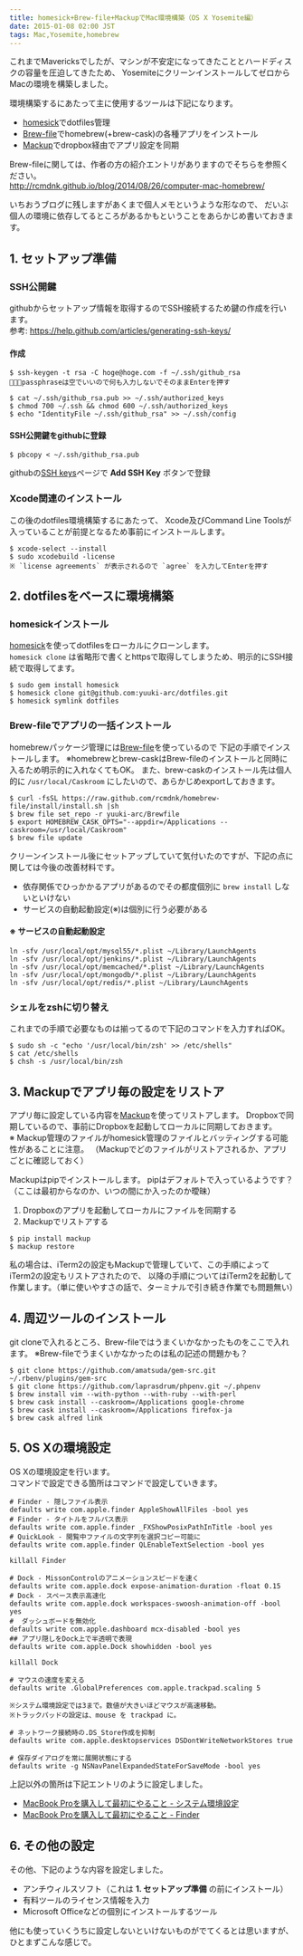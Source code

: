 ```yaml
---
title: homesick+Brew-file+MackupでMac環境構築（OS X Yosemite編）
date: 2015-01-08 02:00 JST
tags: Mac,Yosemite,homebrew
---
```


これまでMavericksでしたが、マシンが不安定になってきたこととハードディスクの容量を圧迫してきたため、
YosemiteにクリーンインストールしてゼロからMacの環境を構築しました。  

環境構築するにあたって主に使用するツールは下記になります。

* [homesick](https://github.com/technicalpickles/homesick)でdotfiles管理
* [Brew-file](https://github.com/rcmdnk/homebrew-file)でhomebrew(+brew-cask)の各種アプリをインストール
* [Mackup](https://github.com/lra/mackup)でdropbox経由でアプリ設定を同期


Brew-fileに関しては、作者の方の紹介エントリがありますのでそちらを参照ください。  
http://rcmdnk.github.io/blog/2014/08/26/computer-mac-homebrew/

いちおうブログに残しますがあくまで個人メモというような形なので、
だいぶ個人の環境に依存してるところがあるかもということをあらかじめ書いておきます。


## 1. セットアップ準備

### SSH公開鍵
githubからセットアップ情報を取得するのでSSH接続するため鍵の作成を行います。  
参考: https://help.github.com/articles/generating-ssh-keys/

#### 作成

```console
$ ssh-keygen -t rsa -C hoge@hoge.com -f ~/.ssh/github_rsa
※passphraseは空でいいので何も入力しないでそのままEnterを押す

$ cat ~/.ssh/github_rsa.pub >> ~/.ssh/authorized_keys
$ chmod 700 ~/.ssh && chmod 600 ~/.ssh/authorized_keys
$ echo "IdentityFile ~/.ssh/github_rsa" >> ~/.ssh/config
```

#### SSH公開鍵をgithubに登録

```console
$ pbcopy < ~/.ssh/github_rsa.pub
```

githubの[SSH keys](https://github.com/settings/ssh)ページで **Add SSH Key** ボタンで登録

### Xcode関連のインストール
この後のdotfiles環境構築するにあたって、
Xcode及びCommand Line Toolsが入っていることが前提となるため事前にインストールします。

```console
$ xcode-select --install
$ sudo xcodebuild -license
※ `license agreements` が表示されるので `agree` を入力してEnterを押す
```

## 2. dotfilesをベースに環境構築

### homesickインストール
[homesick](https://github.com/technicalpickles/homesick)を使ってdotfilesをローカルにクローンします。  
`homesick clone` は省略形で書くとhttpsで取得してしまうため、明示的にSSH接続で取得してます。

```console
$ sudo gem install homesick
$ homesick clone git@github.com:yuuki-arc/dotfiles.git
$ homesick symlink dotfiles
```

### Brew-fileでアプリの一括インストール
homebrewパッケージ管理には[Brew-file](https://github.com/rcmdnk/homebrew-file)を使っているので
下記の手順でインストールします。
※homebrewとbrew-caskはBrew-fileのインストールと同時に入るため明示的に入れなくてもOK。
また、brew-caskのインストール先は個人的に `/usr/local/Caskroom` にしたいので、あらかじめexportしておきます。

```console
$ curl -fsSL https://raw.github.com/rcmdnk/homebrew-file/install/install.sh |sh
$ brew file set_repo -r yuuki-arc/Brewfile
$ export HOMEBREW_CASK_OPTS="--appdir=/Applications --caskroom=/usr/local/Caskroom"
$ brew file update
```

クリーンインストール後にセットアップしていて気付いたのですが、下記の点に関しては今後の改善材料です。

* 依存関係でひっかかるアプリがあるのでその都度個別に `brew install` しないといけない
* サービスの自動起動設定(※)は個別に行う必要がある

#### ※ サービスの自動起動設定
```
ln -sfv /usr/local/opt/mysql55/*.plist ~/Library/LaunchAgents
ln -sfv /usr/local/opt/jenkins/*.plist ~/Library/LaunchAgents
ln -sfv /usr/local/opt/memcached/*.plist ~/Library/LaunchAgents
ln -sfv /usr/local/opt/mongodb/*.plist ~/Library/LaunchAgents
ln -sfv /usr/local/opt/redis/*.plist ~/Library/LaunchAgents
```

### シェルをzshに切り替え
これまでの手順で必要なものは揃ってるので下記のコマンドを入力すればOK。

```console
$ sudo sh -c "echo '/usr/local/bin/zsh' >> /etc/shells"
$ cat /etc/shells
$ chsh -s /usr/local/bin/zsh
```

## 3. Mackupでアプリ毎の設定をリストア
アプリ毎に設定している内容を[Mackup](https://github.com/lra/mackup)を使ってリストアします。
Dropboxで同期しているので、事前にDropboxを起動してローカルに同期しておきます。  
※ Mackup管理のファイルがhomesick管理のファイルとバッティングする可能性があることに注意。
（Mackupでどのファイルがリストアされるか、アプリごとに確認しておく）

Mackupはpipでインストールします。
pipはデフォルトで入っているようです？（ここは最初からなのか、いつの間にか入ったのか曖昧）

1. Dropboxのアプリを起動してローカルにファイルを同期する
2. Mackupでリストアする

```
$ pip install mackup
$ mackup restore
```

私の場合は、iTerm2の設定もMackupで管理していて、この手順によってiTerm2の設定もリストアされたので、
以降の手順についてはiTerm2を起動して作業します。（単に使いやすさの話で、ターミナルで引き続き作業でも問題無い）

## 4. 周辺ツールのインストール

git cloneで入れるところ、Brew-fileではうまくいかなかったものをここで入れます。
※Brew-fileでうまくいかなかったのは私の記述の問題かも？

```console
$ git clone https://github.com/amatsuda/gem-src.git ~/.rbenv/plugins/gem-src
$ git clone https://github.com/laprasdrum/phpenv.git ~/.phpenv
$ brew install vim --with-python --with-ruby --with-perl
$ brew cask install --caskroom=/Applications google-chrome
$ brew cask install --caskroom=/Applications firefox-ja
$ brew cask alfred link
```

## 5. OS Xの環境設定

OS Xの環境設定を行います。  
コマンドで設定できる箇所はコマンドで設定していきます。

```
# Finder - 隠しファイル表示
defaults write com.apple.finder AppleShowAllFiles -bool yes
# Finder - タイトルをフルパス表示
defaults write com.apple.finder _FXShowPosixPathInTitle -bool yes
# QuickLook - 閲覧中ファイルの文字列を選択コピー可能に
defaults write com.apple.finder QLEnableTextSelection -bool yes

killall Finder

# Dock - MissonControlのアニメーションスピードを速く
defaults write com.apple.dock expose-animation-duration -float 0.15
# Dock - スペース表示高速化
defaults write com.apple.dock workspaces-swoosh-animation-off -bool yes
#  ダッシュボードを無効化
defaults write com.apple.dashboard mcx-disabled -bool yes
## アプリ隠しをDock上で半透明で表現
defaults write com.apple.Dock showhidden -bool yes

killall Dock

# マウスの速度を変える
defaults write .GlobalPreferences com.apple.trackpad.scaling 5

※システム環境設定では3まで。数値が大きいほどマウスが高速移動。
※トラックパッドの設定は、mouse を trackpad に。

# ネットワーク接続時の.DS_Store作成を抑制
defaults write com.apple.desktopservices DSDontWriteNetworkStores true

# 保存ダイアログを常に展開状態にする
defaults write -g NSNavPanelExpandedStateForSaveMode -bool yes
```


上記以外の箇所は下記エントリのように設定しました。

* [MacBook Proを購入して最初にやること - システム環境設定](/blog/2012/01/08/setup-mac-system/)
* [MacBook Proを購入して最初にやること - Finder](/blog/2012/01/08/setup-mac-finder/)

## 6. その他の設定

その他、下記のような内容を設定しました。

* アンチウィルスソフト（これは **1. セットアップ準備** の前にインストール）
* 有料ツールのライセンス情報を入力
* Microsoft Officeなどの個別にインストールするツール

他にも使っていくうちに設定しないといけないものがでてくるとは思いますが、ひとまずこんな感じで。
